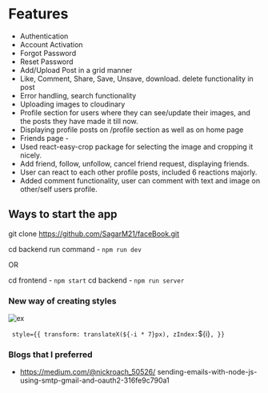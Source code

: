 # Features

- Authentication
- Account Activation
- Forgot Password
- Reset Password
- Add/Upload Post in a grid manner
- Like, Comment, Share, Save, Unsave, download. delete functionality in post
- Error handling, search functionality
- Uploading images to cloudinary
- Profile section for users where they can see/update their images, and the posts they have made it till now.
- Displaying profile posts on /profile section as well as on home page
- Friends page - 
- Used react-easy-crop package for selecting the image and cropping it nicely.
- Add friend, follow, unfollow, cancel friend request, displaying friends.
- User can react to each other profile posts, included 6 reactions majorly.
- Added comment functionality, user can comment with text and image on other/self users profile.

## Ways to start the app

git clone https://github.com/SagarM21/faceBook.git

cd backend
run command - `npm run dev`

OR

cd frontend - `npm start`
cd backend - `npm run server`

### New way of creating styles

![ex](https://user-images.githubusercontent.com/72984307/194614410-e4e684c2-9852-4e01-a2cd-8be931d2439d.png)

` style={{ transform: translateX(${-i * 7}px), zIndex:`${i}`, }} `

### Blogs that I preferred

- https://medium.com/@nickroach_50526/ sending-emails-with-node-js-using-smtp-gmail-and-oauth2-316fe9c790a1
